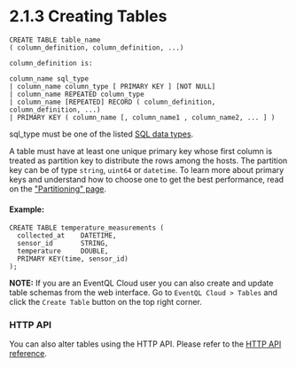 2.1.3 Creating Tables
=====================

    CREATE TABLE table_name
    ( column_definition, column_definition, ...)

    column_definition is:

    column_name sql_type
    | column_name column_type [ PRIMARY KEY ] [NOT NULL]
    | column_name REPEATED column_type
    | column_name [REPEATED] RECORD ( column_definition, column_definition, ...)
    | PRIMARY KEY ( column_name [, column_name1 , column_name2, ... ] )


sql_type must be one of the listed [SQL data types](/documentation/collecting-and-storing/tables/datatypes).

A table must have at least one unique primary key whose first column is treated as partition key to distribute the rows among the hosts.
The partition key can be of type `string`, `uint64` or `datetime`. To learn more about primary keys and understand how to choose one
to get the best performance, read on the ["Partitioning" page](../../collecting-and-storing/tables/partitioning).

#### Example:

    CREATE TABLE temperature_measurements (
      collected_at    DATETIME,
      sensor_id       STRING,
      temperature     DOUBLE,
      PRIMARY KEY(time, sensor_id)
    );

**NOTE:** If you are an EventQL Cloud user you can also create and update table
schemas from the web interface. Go to `EventQL Cloud > Tables` and click the
`Create Table` button on the top right corner.

### HTTP API

You can also alter tables using the HTTP API. Please refer to the [HTTP API reference](/documentation/api/http/).

